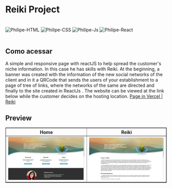 # Reiki Project

<div style="display: inline_block"><br>
  <img align="center" alt="Philipe-HTML" height="50" width="50" src="https://cdn.jsdelivr.net/gh/devicons/devicon/icons/html5/html5-original.svg">
  <img align="center" alt="Philipe-CSS" height="50" width="50" src="https://cdn.jsdelivr.net/gh/devicons/devicon/icons/css3/css3-original.svg">
  <img align="center" alt="Philipe-Js" height="50" width="50" src="https://cdn.jsdelivr.net/gh/devicons/devicon/icons/javascript/javascript-original.svg">
  <img align="center" alt="Philipe-React" height="50" width="50" src="https://cdn.jsdelivr.net/gh/devicons/devicon/icons/react/react-original.svg">
</div>

<br />

## Como acessar

A simple and responsive page with reactJS to help spread the customer's niche information. In this case he has skills with Reiki. At the beginning, a banner was created with the information of the new social networks of the client and in it a QRCode that sends the users of your establishment to a page of tree of links, where the networks of the same are directed and finally to the site created in ReactJs . The website can be viewed at the link below while the customer decides on the hosting location.
<a href="https://reiki-psi.vercel.app/"> Page in Vercel | Reiki </a>

## Preview
<table border="1">
    <thead>
    	<tr>
      <th>Home</th>
      <th>Reiki</th>
     </tr>
    </thead>
    <tbody>
    	<tr>
      <td align="center"><img src="./src/assets/home.JPG" alt="Página Home" /></td>
      <td align="center"><img src="./src/assets/reiki.JPG" alt="Página Reiki" /></td>
     </tr>
    </tbody>
</table>
